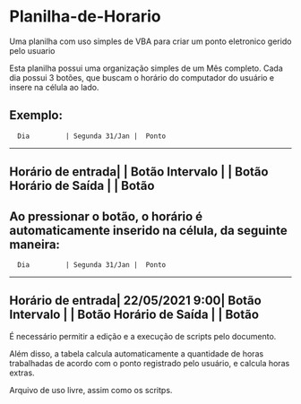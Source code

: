 # Planilha-de-Horario
Uma planilha com uso simples de VBA para criar um ponto eletronico gerido pelo usuario

Esta planilha possui uma organização simples de um Mês completo. Cada dia possui 3 botões, que buscam o horário do computador do usuário e insere
na célula ao lado. 

Exemplo:
----------------------------------------------------
      Dia         | Segunda 31/Jan |  Ponto
----------------------------------------------------
Horário de entrada|                |  Botão
Intervalo         |                |  Botão
Horário de Saída  |                |  Botão
----------------------------------------------------

Ao pressionar o botão, o horário é automaticamente inserido na célula, da seguinte maneira:
----------------------------------------------------
      Dia         | Segunda 31/Jan |  Ponto
----------------------------------------------------
Horário de entrada| 22/05/2021 9:00|  Botão
Intervalo         |                |  Botão
Horário de Saída  |                |  Botão
----------------------------------------------------
É necessário permitir a edição e a execução de scripts pelo documento.

Além disso, a tabela calcula automaticamente a quantidade de horas trabalhadas de acordo com o ponto registrado pelo usuário, e calcula horas extras.

Arquivo de uso livre, assim como os scritps.
